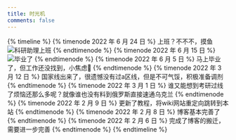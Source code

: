 ```yaml
---
title: 时光机
comments: false
---
```


{% timeline %}
{% timenode 2022 年 6 月 24 日 %}
上班？不不不，摸鱼
![科研助理上班](https://oneindex-serverless-riceneeder.vercel.app/%E5%85%B6%E4%BB%96/IMG_20220624_141142.jpg)
{% endtimenode %}
{% timenode 2022 年 6 月 15 日 %}
![毕业了](https://oneindex-serverless-riceneeder.vercel.app/%E5%85%B6%E4%BB%96/%E6%AF%95%E4%B8%9A%E7%85%A7/DSC_7838.webp)
{% endtimenode %}
{% timenode 2022 年 6 月 5 日 %}
马上毕业了，但工作还没找到，小焦虑💩
{% endtimenode %}
{% timenode 2022 年 3 月 12 日 %}
国家线出来了，很遗憾没有过a区线，但是不可气馁，积极准备调剂
{% endtimenode %}
{% timenode 2022 年 3 月 1 日 %}
谁又能想到考研过线了烦恼还那么多呢？就像谁也没有料到俄罗斯直接速通乌克兰
{% endtimenode %}
{% timenode 2022 年 2 月 9 日 %}
更新了教程，将wiki网站重定向跳转到本站
{% endtimenode %}
{% timenode 2022 年 2 月 8 日 %}
博客基本完善了
{% endtimenode %}
{% timenode 2022 年 2 月 6 日 %}
完成了博客的搬迁，需要进一步完善
{% endtimenode %}
{% endtimeline %}
